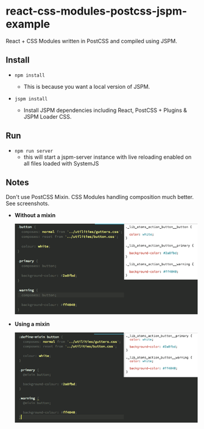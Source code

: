 # react-css-modules-postcss-jspm-example
React + CSS Modules written in PostCSS and compiled using JSPM.

## Install
- `npm install`
  - This is because you want a local version of JSPM.

- `jspm install`
  - Install JSPM dependencies including React, PostCSS + Plugins & JSPM Loader CSS.

## Run
- `npm run server` 
  - this will start a jspm-server instance with live reloading enabled on all files loaded with SystemJS

## Notes
Don't use PostCSS Mixin. CSS Modules handling composition much better. See screenshots.

- **Without a mixin**

  ![alt tag](https://raw.githubusercontent.com/adjohnston/react-css-modules-postcss-jspm-example/master/img/without-mixin.gif)

- **Using a mixin**

  ![alt tag](https://raw.githubusercontent.com/adjohnston/react-css-modules-postcss-jspm-example/master/img/with-mixin.gif)
